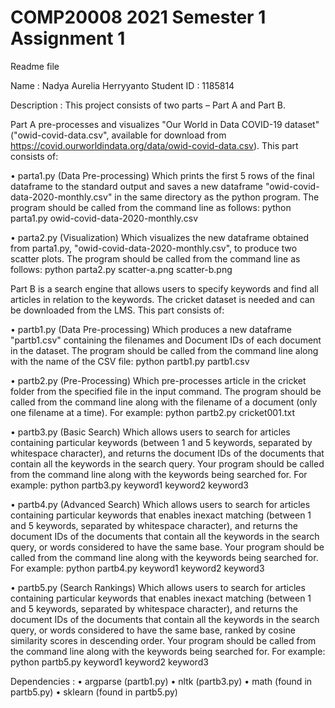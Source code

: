 # COMP20008 2021 Semester 1 Assignment 1
Readme file

Name : Nadya Aurelia Herryyanto
Student ID : 1185814

Description : This project consists of two parts – Part A and Part B. 

Part A pre-processes and visualizes "Our World in Data COVID-19 dataset" ("owid-covid-data.csv", available for download from https://covid.ourworldindata.org/data/owid-covid-data.csv). This part consists of:

• parta1.py (Data Pre-processing)
Which prints the first 5 rows of the final dataframe to the standard output and saves a new dataframe "owid-covid-data-2020-monthly.csv" in the same directory as the python program. The program should be called from the command line as follows:
python parta1.py owid-covid-data-2020-monthly.csv

• parta2.py (Visualization)
Which visualizes the new dataframe obtained from parta1.py, "owid-covid-data-2020-monthly.csv", to produce two scatter plots. The program should be called from the command line as follows:
python parta2.py scatter-a.png scatter-b.png


Part B is a search engine that allows users to specify keywords and find all articles in relation to the keywords. The cricket dataset is needed and can be downloaded from the LMS. This part consists of:

• partb1.py (Data Pre-processing)
Which produces a new dataframe "partb1.csv" containing the filenames and Document IDs of each document in the dataset. The program should be called from the command line along with the name of the CSV file:
python partb1.py partb1.csv

• partb2.py (Pre-Processing)
Which pre-processes article in the cricket folder from the specified file in the input command.
The program should be called from the command line along with the filename of a document (only one filename at a time). For example:
python partb2.py cricket001.txt

• partb3.py (Basic Search)
Which allows users to search for articles containing particular keywords (between 1 and 5 keywords, separated by whitespace character), and returns the document IDs of the documents that contain all the keywords in the search query. Your program should be called from the command line along with the keywords being searched for. For example:
python partb3.py keyword1 keyword2 keyword3

• partb4.py (Advanced Search)
Which allows users to search for articles containing particular keywords that enables inexact matching (between 1 and 5 keywords, separated by whitespace character), and returns the document IDs of the documents that contain all the keywords in the search query, or words considered to have the same base. Your program should be called from the command line along with the keywords being searched for. For example:
python partb4.py keyword1 keyword2 keyword3

• partb5.py (Search Rankings)
Which allows users to search for articles containing particular keywords that enables inexact matching (between 1 and 5 keywords, separated by whitespace character), and returns the document IDs of the documents that contain all the keywords in the search query, or words considered to have the same base, ranked by cosine similarity scores in descending order. Your program should be called from the command line along with the keywords being searched for. For example:
python partb5.py keyword1 keyword2 keyword3

Dependencies :
• argparse (partb1.py)
• nltk (partb3.py)
• math (found in partb5.py)
• sklearn (found in partb5.py)